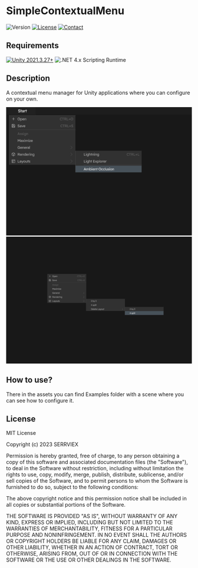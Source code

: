 
# SimpleContextualMenu

![Version](https://img.shields.io/badge/Version-v0.0.2-brightgreen.svg)
[![License](https://img.shields.io/badge/License-MIT-blue.svg)](https://github.com/SERRVIEX/SimpleWindows/blob/main/LICENSE) 
[![Contact](https://img.shields.io/badge/LinkedIn-blue.svg?logo=LinkedIn)](https://www.linkedin.com/in/sergiu-ciornii-466395220/)

## Requirements
[![Unity 2021.3.27+](https://img.shields.io/badge/unity-2021.3.27+-black.svg?style=flat&logo=unity&cacheSeconds=2592000)](https://unity3d.com/get-unity/download/archive)
![.NET 4.x Scripting Runtime](https://img.shields.io/badge/.NET-4.x-blueviolet.svg?style=flat&cacheSeconds=2592000)

## Description
A contextual menu manager for Unity applications where you can configure on your own.

![](https://github.com/SERRVIEX/SimpleContextualMenu/blob/main/github_assets/asset_0.png)
![](https://github.com/SERRVIEX/SimpleContextualMenu/blob/main/github_assets/asset_1.png)

## How to use?
There in the assets you can find Examples folder with a scene where you can see how to configure it.

## License
MIT License

Copyright (c) 2023 SERRVIEX

Permission is hereby granted, free of charge, to any person obtaining a copy
of this software and associated documentation files (the "Software"), to deal
in the Software without restriction, including without limitation the rights
to use, copy, modify, merge, publish, distribute, sublicense, and/or sell
copies of the Software, and to permit persons to whom the Software is
furnished to do so, subject to the following conditions:

The above copyright notice and this permission notice shall be included in all
copies or substantial portions of the Software.

THE SOFTWARE IS PROVIDED "AS IS", WITHOUT WARRANTY OF ANY KIND, EXPRESS OR
IMPLIED, INCLUDING BUT NOT LIMITED TO THE WARRANTIES OF MERCHANTABILITY,
FITNESS FOR A PARTICULAR PURPOSE AND NONINFRINGEMENT. IN NO EVENT SHALL THE
AUTHORS OR COPYRIGHT HOLDERS BE LIABLE FOR ANY CLAIM, DAMAGES OR OTHER
LIABILITY, WHETHER IN AN ACTION OF CONTRACT, TORT OR OTHERWISE, ARISING FROM,
OUT OF OR IN CONNECTION WITH THE SOFTWARE OR THE USE OR OTHER DEALINGS IN THE
SOFTWARE.
